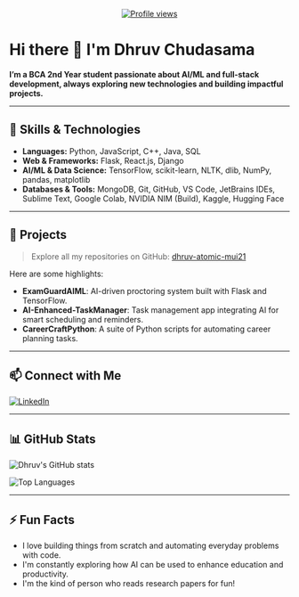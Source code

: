 <p align="center">
  <a href="https://github.com/dhruv-atomic-mui21"><img src="https://komarev.com/ghpvc/?username=dhruv-atomic-mui21&label=Profile%20views&color=0e75b6&style=flat" alt="Profile views" /></a>
</p>

# Hi there 👋 I'm Dhruv Chudasama

**I’m a BCA 2nd Year student passionate about AI/ML and full-stack development, always exploring new technologies and building impactful projects.**

---

## 🚀 Skills & Technologies

- **Languages:** Python, JavaScript, C++, Java, SQL
- **Web & Frameworks:** Flask, React.js, Django
- **AI/ML & Data Science:** TensorFlow, scikit-learn, NLTK, dlib, NumPy, pandas, matplotlib
- **Databases & Tools:** MongoDB, Git, GitHub, VS Code, JetBrains IDEs, Sublime Text, Google Colab, NVIDIA NIM (Build), Kaggle, Hugging Face

---

## 🔭 Projects

> Explore all my repositories on GitHub: [dhruv-atomic-mui21](https://github.com/dhruv-atomic-mui21?tab=repositories)

Here are some highlights:

- **ExamGuardAIML**: AI-driven proctoring system built with Flask and TensorFlow.
- **AI-Enhanced-TaskManager**: Task management app integrating AI for smart scheduling and reminders.
- **CareerCraftPython**: A suite of Python scripts for automating career planning tasks.

---

## 📫 Connect with Me

[![LinkedIn](https://img.shields.io/badge/-LinkedIn-blue?style=flat&logo=linkedin&logoColor=white)](https://www.linkedin.com/in/dhruv-chudasama-2237b7316)

---

## 📊 GitHub Stats

![Dhruv's GitHub stats](https://github-readme-stats.vercel.app/api?username=dhruv-atomic-mui21&show_icons=true&theme=radical)

![Top Languages](https://github-readme-stats.vercel.app/api/top-langs/?username=dhruv-atomic-mui21&layout=compact&theme=radical)

---

## ⚡ Fun Facts

- I love building things from scratch and automating everyday problems with code.
- I'm constantly exploring how AI can be used to enhance education and productivity.
- I'm the kind of person who reads research papers for fun!

